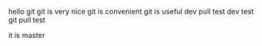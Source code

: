 hello git 
git is very nice
git is convenient
git is useful
dev pull test
dev test
git pull test

it is master
